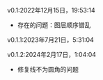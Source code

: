 v0.1:2022年12月15日，19:53:14

- 存在的问题：图层顺序错乱

v0.1.1:2023年7月21日，5:31:04

v0.1.2:2024年2月17日，1:04:04

- 修复线不为圆角的问题
